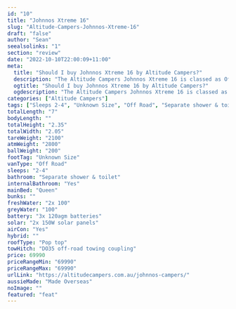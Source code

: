 ```yaml
---
id: "10"
title: "Johnnos Xtreme 16"
slug: "Altitude-Campers-Johnnos-Xtreme-16"
draft: "false"
author: "Sean"
seealsolinks: "1"
section: "review"
date: "2022-10-10T22:00:09+11:00"
meta:
  title: "Should I buy Johnnos Xtreme 16 by Altitude Campers?"
  description: "The Altitude Campers Johnnos Xtreme 16 is classed as Off Road, and sleeps 2-4 people. It is Made Overseas and comes in at Unknown Size. It generally has Separate shower & toilet."
  ogtitle: "Should I buy Johnnos Xtreme 16 by Altitude Campers?"
  ogdescription: "The Altitude Campers Johnnos Xtreme 16 is classed as Off Road, and sleeps 2-4 people. It is Made Overseas and comes in at Unknown Size. It generally has Separate shower & toilet."
categories: ["Altitude Campers"]
tags: ["Sleeps 2-4", "Unknown Size", "Off Road", "Separate shower & toilet", "Pop top", "60 - 70k", "Made Overseas"]
totalLength: "7"
bodyLength: ""
totalHeight: "2.35"
totalWidth: "2.05"
tareWeight: "2100"
atmWeight: "2800"
ballWeight: "200"
footTag: "Unknown Size"
vanType: "Off Road"
sleeps: "2-4"
bathroom: "Separate shower & toilet"
internalBathroom: "Yes"
mainBed: "Queen"
bunks: ""
freshWater: "2x 100"
greyWater: "100"
battery: "3x 120agm batteries"
solar: "2x 150W solar panels"
airCon: "Yes"
hybrid: ""
roofType: "Pop top"
towHitch: "DO35 off-road towing coupling"
price: 69990
priceRangeMin: "69990"
priceRangeMax: "69990"
urlLink: "https://altitudecampers.com.au/johnnos-campers/"
aussieMade: "Made Overseas"
noImage: ""
featured: "feat"
---
```

